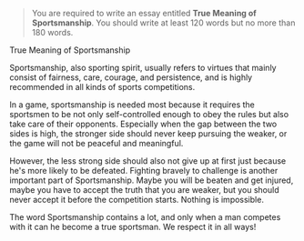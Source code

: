 > You are required to write an essay entitled **True Meaning of Sportsmanship**. You should write at least 120 words but no more than 180 words.

True Meaning of Sportsmanship

Sportsmanship, also sporting spirit, usually refers to virtues that mainly consist of fairness, care, courage, and persistence, and is highly recommended in all kinds of sports competitions. 

In a game, sportsmanship is needed most because it requires the sportsmen to be not only self-controlled enough to obey the rules but also take care of their opponents. Especially when the gap between the two sides is high, the stronger side should never keep pursuing the weaker, or the game will not be peaceful and meaningful.

However, the less strong side should also not give up at first just because he's more likely to be defeated. Fighting bravely to challenge is another important part of Sportsmanship. Maybe you will be beaten and get injured, maybe you have to accept the truth that you are weaker, but you should never accept it before the competition starts. Nothing is impossible.

The word Sportsmanship contains a lot, and only when a man competes with it can he become a true sportsman. We respect it in all ways!

